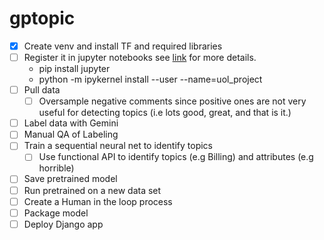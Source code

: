 # gptopic

- [x] Create venv and install TF and required libraries
- [ ] Register it in jupyter notebooks see [link](https://stackoverflow.com/questions/42449814/running-jupyter-notebook-in-a-virtualenv-installed-sklearn-module-not-available) for more details.
    * pip install jupyter
    * python -m ipykernel install --user --name=uol_project
- [ ] Pull data
    - [ ] Oversample negative comments since positive ones are not very useful for detecting topics (i.e lots good, great, and that is it.)
- [ ] Label data with Gemini
- [ ] Manual QA of Labeling
- [ ] Train a sequential neural net to identify topics
    - [ ] Use functional API to identify topics (e.g Billing) and attributes (e.g horrible)
- [ ] Save pretrained model
- [ ] Run pretrained on a new data set
- [ ] Create a Human in the loop process
- [ ] Package model
- [ ] Deploy Django app